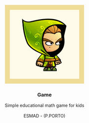 
<p align="center">
  <img src="https://github.com/rcosta26/Game---Robin-das-contas---CanvasJS/blob/master/logo.jpg" width=256 height=256>

  <h3 align="center"><b>Game</b></h3>

  <p align="center">
     Simple educational math game for kids
    <br>
    <br>
    ESMAD - (P.PORTO)
    <br>
  </p>
</p>